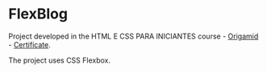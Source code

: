 # FlexBlog

Project developed in the HTML E CSS PARA INICIANTES course - [Origamid](https://www.origamid.com/curso/html-e-css-para-iniciantes) - [Certificate](https://drive.google.com/file/d/1KmnK-zubdWSsoQQGf8b2FAV9bZqVgoUO/view).

The project uses CSS Flexbox.
